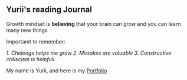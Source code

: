 ## Yurii's reading Journal

Growth mindset is **believing** that your brain can grow and you can learn many new things

Importamt to remember:

*1. Chelenge helps me grow*
*2. Mistakes are valuable*
*3. Constructive critiscism is helpfull*

My name is Yurii, and here is my [Portfolio](https://yhluk.github.io/reading-notes/)
